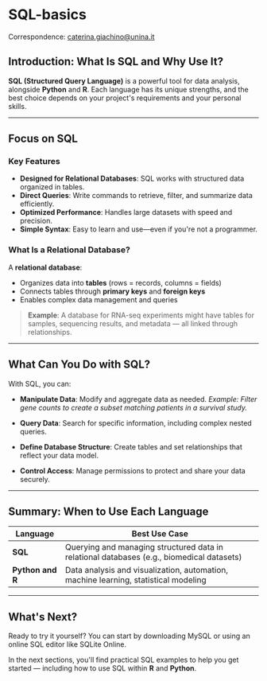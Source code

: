 # SQL-basics
Correspondence: caterina.giachino@unina.it

## Introduction: What Is SQL and Why Use It?

**SQL (Structured Query Language)** is a powerful tool for data analysis, alongside **Python** and **R**. Each language has its unique strengths, and the best choice depends on your project's requirements and your personal skills.

---

## Focus on SQL

### Key Features

* **Designed for Relational Databases**: SQL works with structured data organized in tables.
* **Direct Queries**: Write commands to retrieve, filter, and summarize data efficiently.
* **Optimized Performance**: Handles large datasets with speed and precision.
* **Simple Syntax**: Easy to learn and use—even if you're not a programmer.

### What Is a Relational Database?

A **relational database**:

* Organizes data into **tables** (rows = records, columns = fields)
* Connects tables through **primary keys** and **foreign keys**
* Enables complex data management and queries

> **Example**: A database for RNA-seq experiments might have tables for samples, sequencing results, and metadata — all linked through relationships.

---

## What Can You Do with SQL?

With SQL, you can:

* **Manipulate Data**: Modify and aggregate data as needed.
  *Example: Filter gene counts to create a subset matching patients in a survival study.*

* **Query Data**: Search for specific information, including complex nested queries.

* **Define Database Structure**: Create tables and set relationships that reflect your data model.

* **Control Access**: Manage permissions to protect and share your data securely.

---

## Summary: When to Use Each Language

| Language   | Best Use Case                                                                             |
| ---------- | ----------------------------------------------------------------------------------------- |
| **SQL**    | Querying and managing structured data in relational databases (e.g., biomedical datasets) |
| **Python and R** | Data analysis and visualization, automation, machine learning, statistical modeling |

---

## What's Next?


Ready to try it yourself? You can start by downloading MySQL or using an online SQL editor like SQLite Online.

In the next sections, you'll find practical SQL examples to help you get started — including how to use SQL within **R** and **Python**.

